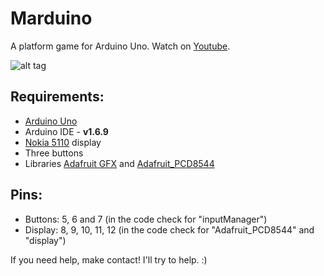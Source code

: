 # Marduino
A platform game for Arduino Uno.
Watch on [Youtube](https://www.youtube.com/watch?v=y5DeofZac5w).

![alt tag](https://tobiasbu.files.wordpress.com/2015/01/img_7140.jpg?w=540&h=287)

## Requirements:
* [Arduino Uno](https://www.arduino.cc/en/Main/ArduinoBoardUno)
* Arduino IDE - **v1.6.9**
* [Nokia 5110](https://www.adafruit.com/product/338) display
* Three buttons
* Libraries [Adafruit GFX](https://github.com/adafruit/Adafruit-GFX-Library) and [Adafruit_PCD8544](https://github.com/adafruit/Adafruit-PCD8544-Nokia-5110-LCD-library)

## Pins:

* Buttons: 5, 6 and 7 (in the code check for "inputManager")
* Display: 8, 9, 10, 11, 12 (in the code check for "Adafruit_PCD8544" and "display")

If you need help, make contact! I'll try to help. :)

